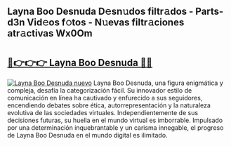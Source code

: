 ## Layna Boo Desnuda D𝚎sn𝚞dos filtr𝚊dos - Parts-d3n Vid𝚎os f𝚘tos - N𝚞evas filtr𝚊ciones atr𝚊ctivas Wx0Om

# <h2><a href="http://mb1yxf.tromn.icu/?c=Layna+Boo+Desnuda">🔗👉👉👉 Layna Boo Desnuda 🔗🔗</a></h2>

[![Layna Boo Desnuda nuevo](https://i.imgur.com/pEAQMta.gif)](http://mb1yxf.tromn.icu/?c=Layna+Boo+Desnuda)
Layna Boo Desnuda, una figura enigmática y compleja, desafía la categorización fácil. Su innovador estilo de comunicación en línea ha cautivado y enfurecido a sus seguidores, encendiendo debates sobre ética, autorrepresentación y la naturaleza evolutiva de las sociedades virtuales. Independientemente de sus decisiones futuras, su huella en el mundo virtual es imborrable. Impulsado por una determinación inquebrantable y un carisma innegable, el progreso de Layna Boo Desnuda en el mundo digital es ilimitado.
